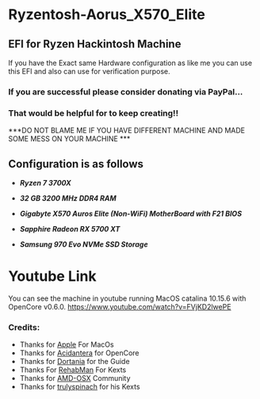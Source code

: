 # Ryzentosh-Aorus_X570_Elite

## EFI for Ryzen Hackintosh Machine
If you have the Exact same Hardware configuration as like me you can use this EFI and also can use for verification purpose.

### If you are successful please consider donating via PayPal...
### That would be helpful for to keep creating!!

***DO NOT BLAME ME IF YOU HAVE DIFFERENT MACHINE AND MADE SOME MESS ON YOUR MACHINE ***

## Configuration is as follows ##

 - ***Ryzen 7 3700X***
 
- ***32 GB 3200 MHz DDR4 RAM***
 
- ***Gigabyte X570 Auros Elite (Non-WiFi) MotherBoard with F21 BIOS***
 
- ***Sapphire Radeon RX 5700 XT***
 
- ***Samsung 970 Evo NVMe SSD Storage***

# Youtube Link

You can see the machine in youtube running MacOS catalina 10.15.6 with OpenCore v0.6.0. 
https://www.youtube.com/watch?v=FVjKD2lwePE


### Credits:

- Thanks for [Apple](https://www.apple.com/ "Apple") For MacOs
- Thanks for [Acidantera](https://github.com/acidanthera "Acidantera") for OpenCore
- Thanks for [Dortania](https://dortania.github.io/OpenCore-Install-Guide/ "Dortania") for the Guide
- Thanks For [RehabMan](https://github.com/RehabMan "RehabMan") For Kexts
- Thanks for [AMD-OSX](https://forum.amd-osx.com/index.php "AMD-OSX") Community 
- Thanks for [trulyspinach](https://github.com/trulyspinach "trulyspinach") for his Kexts
